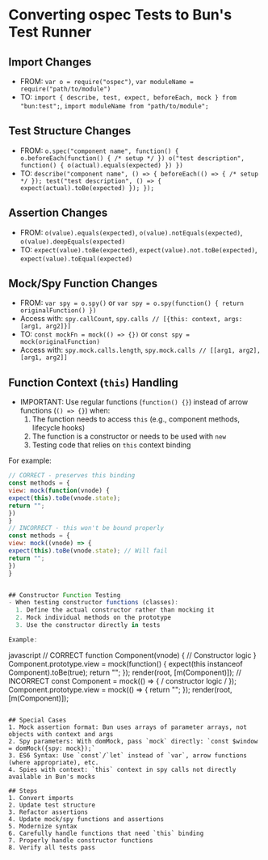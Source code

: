 # Converting ospec Tests to Bun's Test Runner

## Import Changes
- FROM: `var o = require("ospec")`, `var moduleName = require("path/to/module")`
- TO: `import { describe, test, expect, beforeEach, mock } from "bun:test";`, `import moduleName from "path/to/module";`

## Test Structure Changes
- FROM: `o.spec("component name", function() { o.beforeEach(function() { /* setup */ }) o("test description", function() { o(actual).equals(expected) }) })`
- TO: `describe("component name", () => { beforeEach(() => { /* setup */ }); test("test description", () => { expect(actual).toBe(expected) }); });`

## Assertion Changes
- FROM: `o(value).equals(expected)`, `o(value).notEquals(expected)`, `o(value).deepEquals(expected)`
- TO: `expect(value).toBe(expected)`, `expect(value).not.toBe(expected)`, `expect(value).toEqual(expected)`

## Mock/Spy Function Changes
- FROM: `var spy = o.spy()` or `var spy = o.spy(function() { return originalFunction() })`
- Access with: `spy.callCount`, `spy.calls // [{this: context, args: [arg1, arg2]}]`
- TO: `const mockFn = mock(() => {})` or `const spy = mock(originalFunction)`
- Access with: `spy.mock.calls.length`, `spy.mock.calls // [[arg1, arg2], [arg1, arg2]]`

## Function Context (`this`) Handling
- IMPORTANT: Use regular functions (`function() {}`) instead of arrow functions (`() => {}`) when:
  1. The function needs to access `this` (e.g., component methods, lifecycle hooks)
  2. The function is a constructor or needs to be used with `new`
  3. Testing code that relies on `this` context binding

For example:

```javascript
// CORRECT - preserves this binding
const methods = {
view: mock(function(vnode) {
expect(this).toBe(vnode.state);
return "";
})
}
// INCORRECT - this won't be bound properly
const methods = {
view: mock((vnode) => {
expect(this).toBe(vnode.state); // Will fail
return "";
})
}


## Constructor Function Testing
- When testing constructor functions (classes):
  1. Define the actual constructor rather than mocking it
  2. Mock individual methods on the prototype
  3. Use the constructor directly in tests

Example:
```
javascript
// CORRECT
function Component(vnode) {
// Constructor logic
}
Component.prototype.view = mock(function() {
expect(this instanceof Component).toBe(true);
return "";
});
render(root, [m(Component)]);
// INCORRECT
const Component = mock(() => { / constructor logic / });
Component.prototype.view = mock(() => { return ""; });
render(root, [m(Component)]);
```

## Special Cases
1. Mock assertion format: Bun uses arrays of parameter arrays, not objects with context and args
2. Spy parameters: With domMock, pass `mock` directly: `const $window = domMock({spy: mock});`
3. ES6 Syntax: Use `const`/`let` instead of `var`, arrow functions (where appropriate), etc.
4. Spies with context: `this` context in spy calls not directly available in Bun's mocks

## Steps
1. Convert imports
2. Update test structure
3. Refactor assertions
4. Update mock/spy functions and assertions
5. Modernize syntax
6. Carefully handle functions that need `this` binding
7. Properly handle constructor functions
8. Verify all tests pass
